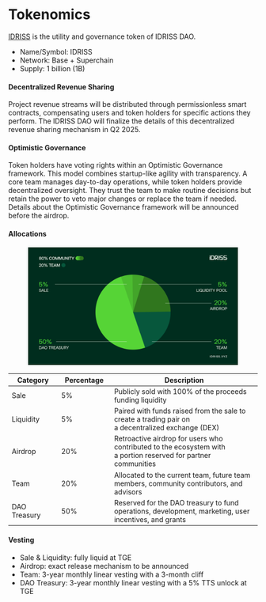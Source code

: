 # Tokenomics

[IDRISS](https://basescan.org/token/0x000096630066820566162c94874a776532705231) is the utility and governance token of IDRISS DAO.

* Name/Symbol: IDRISS
* Network: Base + Superchain
* Supply: 1 billion (1B)

#### Decentralized Revenue Sharing

Project revenue streams will be distributed through permissionless smart contracts, compensating users and token holders for specific actions they perform. The IDRISS DAO will finalize the details of this decentralized revenue sharing mechanism in Q2 2025.

#### Optimistic Governance

Token holders have voting rights within an Optimistic Governance framework. This model combines startup-like agility with transparency. A core team manages day-to-day operations, while token holders provide decentralized oversight. They trust the team to make routine decisions but retain the power to veto major changes or replace the team if needed. Details about the Optimistic Governance framework will be announced before the airdrop.

#### Allocations

<figure><img src="../.gitbook/assets/IDRISS_Allocations.png" alt=""><figcaption></figcaption></figure>



<table><thead><tr><th width="114">Category</th><th width="111">Percentage</th><th width="525">Description</th></tr></thead><tbody><tr><td>Sale</td><td>5%</td><td>Publicly sold with 100% of the proceeds funding liquidity</td></tr><tr><td>Liquidity</td><td>5%</td><td>Paired with funds raised from the sale to create a trading pair on<br>a decentralized exchange (DEX)</td></tr><tr><td>Airdrop</td><td>20%</td><td>Retroactive airdrop for users who contributed to the ecosystem with <br>a portion reserved for partner communities</td></tr><tr><td>Team</td><td>20%</td><td>Allocated to the current team, future team members, community contributors, and advisors</td></tr><tr><td>DAO Treasury</td><td>50%</td><td>Reserved for the DAO treasury to fund operations, development, marketing, user incentives, and grants</td></tr></tbody></table>

#### **Vesting**

* Sale & Liquidity: fully liquid at TGE
* Airdrop: exact release mechanism to be announced
* Team: 3-year monthly linear vesting with a 3-month cliff
* DAO Treasury: 3-year monthly linear vesting with a 5% TTS unlock at TGE



